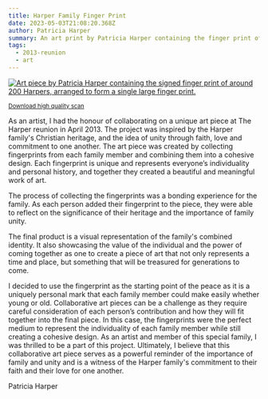 ```yaml
---
title: Harper Family Finger Print
date: 2023-05-03T21:08:20.368Z
author: Patricia Harper
summary: An art print by Patricia Harper containing the finger print of 200 Harpers
tags:
  - 2013-reunion
  - art
---
```


[![Art piece by Patricia Harper containing the signed finger print of around 200 Harpers, arranged to form a single large finger print.](./static/uploads/harper-family-finger-print-framed-scan.jpg)](/static/uploads/harper-family-finger-print.jpg)

<small>[Download high quality scan](/static/uploads/harper-family-finger-print.jpg)</small>

As an artist, I had the honour of collaborating on a unique art piece at The Harper reunion in April 2013. The project was inspired by the Harper family's Christian heritage, and the idea of unity through faith, love and commitment to one another. The art piece was created by collecting fingerprints from each family member and combining them into a cohesive design. Each fingerprint is unique and represents everyone’s individuality and personal history, and together they created a beautiful and meaningful work of art.

The process of collecting the fingerprints was a bonding experience for the family. As each person added their fingerprint to the piece, they were able to reflect on the significance of their heritage and the importance of family unity.

The final product is a visual representation of the family's combined identity. It also showcasing the value of the individual and the power of coming together as one to create a piece of art that not only represents a time and place, but something that will be treasured for generations to come.

I decided to use the fingerprint as the starting point of the peace as it is a uniquely personal mark that each family member could make easily whether young or old. Collaborative art pieces can be a challenge as they require careful consideration of each person’s contribution and how they will fit together into the final piece. In this case, the fingerprints were the perfect medium to represent the individuality of each family member while still creating a cohesive design.
As an artist and member of this special family, I was thrilled to be a part of this project. Ultimately, I believe that this collaborative art piece serves as a powerful reminder of the importance of family and unity and is a witness of the Harper family's commitment to their faith and their love for one another.

Patricia Harper
